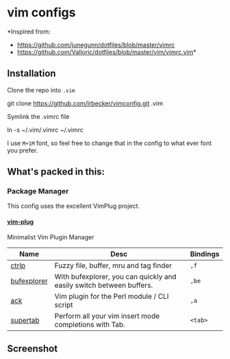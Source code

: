 # vim configs


 *Inspired from: 
 
   - https://github.com/junegunn/dotfiles/blob/master/vimrc
   - https://github.com/Valloric/dotfiles/blob/master/vim/vimrc.vim*


## Installation

Clone the repo into `.vim`

  git clone https://github.com/lrbecker/vimconfig.git .vim

Symlink the .vimrc file

  ln -s ~/.vim/.vimrc ~/.vimrc


I use `M+1M` font, so feel free to change that in the config to what ever font you prefer.



## What's packed in this:

### Package Manager
This config uses the excellent VimPlug project.

#### [vim-plug](https://github.com/junegunn/vim-plug)
Minimalist Vim Plugin Manager


Name	     |  Desc                                       | Bindings
------------ | ------------------------------------------- | ------------
[ctrlp](https://github.com/kien/ctrlp.vim) | Fuzzy file, buffer, mru and tag finder | `,f`
[bufexplorer](https://github.com/c9s/bufexplorer) | With bufexplorer, you can quickly and easily switch between buffers. | `,be`
[ack](https://github.com/mileszs/ack.vim) | Vim plugin for the Perl module / CLI script | `,a`
[supertab](https://github.com/ervandew/supertab) | Perform all your vim insert mode completions with Tab. | `<tab>`

## Screenshot

